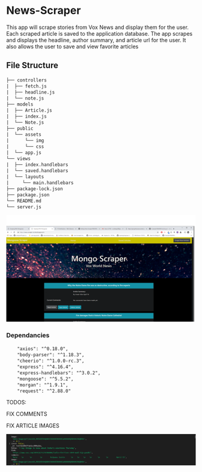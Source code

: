 
# News-Scraper

This app will scrape stories from Vox News and display them for the user. Each scraped article is saved to the application database. The app scrapes and displays the headline, author summary, and article url for the user. It also allows the user to save and view favorite articles

## File Structure

```
├── controllers
|  ├── fetch.js
|  ├── headline.js
|  └── note.js
├── models
|  ├── Article.js
|  ├── index.js
|  └── Note.js
├── public
|  └── assets
|      └── img
|      └── css
|  └── app.js
└── views
|  ├── index.handlebars
|  └── saved.handlebars
|  └── layouts
|     └── main.handlebars
├── package-lock.json
├── package.json
└── README.md
└── server.js
```
![App Preview](public/assets/img/scraper.png)


### Dependancies


```
    "axios": "^0.18.0",
    "body-parser": "^1.18.3",
    "cheerio": "^1.0.0-rc.3",
    "express": "^4.16.4",
    "express-handlebars": "^3.0.2",
    "mongoose": "^5.5.2",
    "morgan": "^1.9.1",
    "request": "^2.88.0"
```


TODOS: 

FIX COMMENTS

FIX ARTICLE IMAGES


![Scrape data ,images scraiped but not displayed](public/assets/img/scraped.png)
